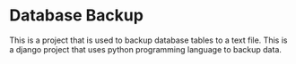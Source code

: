 # Database Backup
This is a project that is used to backup database tables to a text file.
This is a django project that uses python programming language to backup data.
